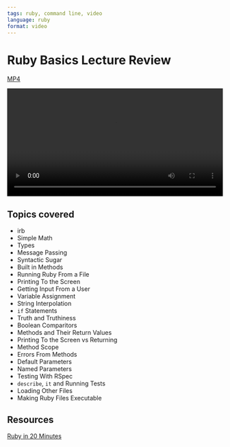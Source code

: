 ```yaml
---
tags: ruby, command line, video
language: ruby
format: video
---
```


# Ruby Basics Lecture Review
[MP4](http://flatiron-videos.s3.amazonaws.com/web-0415/Ruby%20Lecture%20Review.mp4)

<video controls width="100%">
  <source src="http://flatiron-videos.s3.amazonaws.com/web-0415/Ruby%20Lecture%20Review.mp4" type="video/mp4" >
    Your browser does not support the video tag. We recommend using Chrome
</video>

## Topics covered
* irb                                                                            
* Simple Math                                                                    
* Types                                                                          
* Message Passing                                                                
* Syntactic Sugar                                                                
* Built in Methods
* Running Ruby From a File                                                       
* Printing To the Screen                                                         
* Getting Input From a User                                                      
* Variable Assignment                                                            
* String Interpolation                                                           
* `if` Statements                                                                  
* Truth and Truthiness                                                           
* Boolean Comparitors                                                            
* Methods and Their Return Values                                                
* Printing To the Screen vs Returning                                            
* Method Scope                                                                   
* Errors From Methods                                                            
* Default Parameters                                                             
* Named Parameters                                                               
* Testing With RSpec                                                             
* `describe`, `it` and Running Tests
* Loading Other Files                                                            
* Making Ruby Files Executable          

## Resources

[Ruby in 20 Minutes](https://www.ruby-lang.org/en/documentation/quickstart/)
